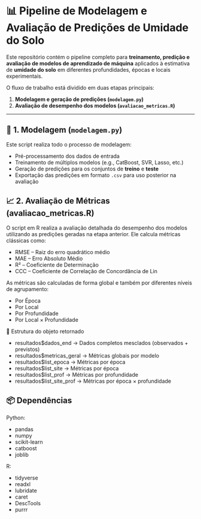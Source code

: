 # 📊 Pipeline de Modelagem e Avaliação de Predições de Umidade do Solo

Este repositório contém o pipeline completo para **treinamento, predição e avaliação de modelos de aprendizado de máquina** aplicados à estimativa de **umidade do solo** em diferentes profundidades, épocas e locais experimentais.

O fluxo de trabalho está dividido em duas etapas principais:

1. **Modelagem e geração de predições (`modelagem.py`)**  
2. **Avaliação de desempenho dos modelos (`avaliacao_metricas.R`)**

---

## 🧠 1. Modelagem (`modelagem.py`)

Este script realiza todo o processo de modelagem:

- Pré-processamento dos dados de entrada  
- Treinamento de múltiplos modelos (e.g., CatBoost, SVR, Lasso, etc.)  
- Geração de predições para os conjuntos de **treino** e **teste**  
- Exportação das predições em formato `.csv` para uso posterior na avaliação


## 📈 2. Avaliação de Métricas (avaliacao_metricas.R)

O script em R realiza a avaliação detalhada do desempenho dos modelos utilizando as predições geradas na etapa anterior.
Ele calcula métricas clássicas como:

- RMSE – Raiz do erro quadrático médio
- MAE – Erro Absoluto Médio
- R² – Coeficiente de Determinação
- CCC – Coeficiente de Correlação de Concordância de Lin

As métricas são calculadas de forma global e também por diferentes níveis de agrupamento:

- Por Época
- Por Local 
- Por Profundidade
- Por Local × Profundidade

📂 Estrutura do objeto retornado

- resultados$dados_end → Dados completos mesclados (observados + previstos)
- resultados$metricas_geral → Métricas globais por modelo
- resultados$list_epoca → Métricas por época
- resultados$list_site → Métricas por época
- resultados$list_prof → Métricas por profundidade
- resultados$list_site_prof → Métricas por época × profundidade

## 📦 Dependências

Python:
- pandas
- numpy
- scikit-learn
- catboost
- joblib

R:
- tidyverse
- readxl
- lubridate
- caret
- DescTools
- purrr
